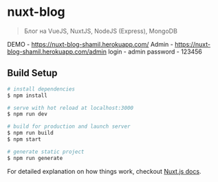 # nuxt-blog

> Блог на VueJS, NuxtJS, NodeJS (Express), MongoDB

DEMO - https://nuxt-blog-shamil.herokuapp.com/
Admin - https://nuxt-blog-shamil.herokuapp.com/admin
login - admin
password - 123456
## Build Setup

``` bash
# install dependencies
$ npm install

# serve with hot reload at localhost:3000
$ npm run dev

# build for production and launch server
$ npm run build
$ npm start

# generate static project
$ npm run generate
```

For detailed explanation on how things work, checkout [Nuxt.js docs](https://nuxtjs.org).
